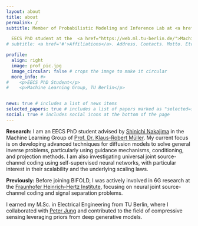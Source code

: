 ```yaml
---
layout: about
title: about
permalink: /
subtitle: Member of Probabilistic Modeling and Inference Lab at <a href="https://www.bifold.berlin/">BIFOLD</a> <br>

  EECS PhD student at the  <a href="https://web.ml.tu-berlin.de/">Machine Learning Group, TU Berlin</a> 
# subtitle: <a href='#'>Affiliations</a>. Address. Contacts. Motto. Etc.

profile:
  align: right
  image: prof_pic.jpg
  image_circular: false # crops the image to make it circular
  more_info: #>
#    <p>EECS PhD Student</p>
#    <p>Machine Learning Group, TU Berlin</p>


news: true # includes a list of news items
selected_papers: true # includes a list of papers marked as "selected={true}"
social: true # includes social icons at the bottom of the page
---
```

**Research:** I am an EECS PhD student advised by [Shinichi Nakajima](https://web.ml.tu-berlin.de/author/dr.-shinichi-nakajima/) in the Machine Learning Group of [Prof. Dr. Klaus-Robert Müller](https://scholar.google.com/citations?user=jplQac8AAAAJ&hl=en). My current focus is on developing advanced techniques for diffusion models to solve general inverse problems, particularly using guidance mechanisms, conditioning, and projection methods. I am also investigating universal joint source-channel coding using self-supervised neural networks, with particular interest in their scalability and the underlying scaling laws. 

**Previously:**
Before joining BIFOLD, I was actively involved in 6G research at the [Fraunhofer Heinrich-Hertz Institute](https://www.hhi.fraunhofer.de/), focusing on neural joint source-channel coding and signal separation problems.

I earned my M.Sc. in Electrical Engineering from TU Berlin, where I collaborated with [Peter Jung](https://www.user.tu-berlin.de/peter.jung/) and contributed to the field of compressive sensing leveraging priors from deep generative models.

<!-- Write your biography here. Tell the world about yourself. Link to your favorite [subreddit](http://reddit.com). You can put a picture in, too. The code is already in, just name your picture `prof_pic.jpg` and put it in the `img/` folder.

Put your address / P.O. box / other info right below your picture. You can also disable any of these elements by editing `profile` property of the YAML header of your `_pages/about.md`. Edit `_bibliography/papers.bib` and Jekyll will render your [publications page](/al-folio/publications/) automatically.

Link to your social media connections, too. This theme is set up to use [Font Awesome icons](https://fontawesome.com/) and [Academicons](https://jpswalsh.github.io/academicons/), like the ones below. Add your Facebook, Twitter, LinkedIn, Google Scholar, or just disable all of them. -->
